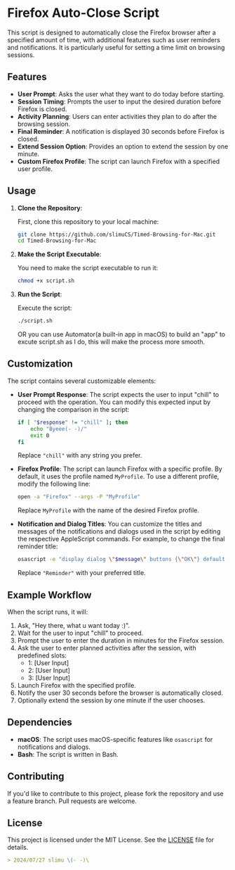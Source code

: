 # Firefox Auto-Close Script

This script is designed to automatically close the Firefox browser after a specified amount of time, with additional features such as user reminders and notifications. It is particularly useful for setting a time limit on browsing sessions.

## Features

- **User Prompt**: Asks the user what they want to do today before starting.
- **Session Timing**: Prompts the user to input the desired duration before Firefox is closed.
- **Activity Planning**: Users can enter activities they plan to do after the browsing session.
- **Final Reminder**: A notification is displayed 30 seconds before Firefox is closed.
- **Extend Session Option**: Provides an option to extend the session by one minute.
- **Custom Firefox Profile**: The script can launch Firefox with a specified user profile.

## Usage

1. **Clone the Repository**:

   First, clone this repository to your local machine:

   ```bash
   git clone https://github.com/slimuCS/Timed-Browsing-for-Mac.git
   cd Timed-Browsing-for-Mac
   ```

2. **Make the Script Executable**:

   You need to make the script executable to run it:

   ```bash
   chmod +x script.sh
   ```

3. **Run the Script**:

   Execute the script:

   ```bash
   ./script.sh
   ```

   OR 
   you can use Automator(a built-in app in macOS) to build an "app" to excute script.sh as I do, this will make the process more smooth.

## Customization

The script contains several customizable elements:

- **User Prompt Response**: The script expects the user to input "chill" to proceed with the operation. You can modify this expected input by changing the comparison in the script:

  ```bash
  if [ "$response" != "chill" ]; then
      echo "Byeee(- -)/"
      exit 0
  fi
  ```

  Replace `"chill"` with any string you prefer.

- **Firefox Profile**: The script can launch Firefox with a specific profile. By default, it uses the profile named `MyProfile`. To use a different profile, modify the following line:

  ```bash
  open -a "Firefox" --args -P "MyProfile"
  ```

  Replace `MyProfile` with the name of the desired Firefox profile.

- **Notification and Dialog Titles**: You can customize the titles and messages of the notifications and dialogs used in the script by editing the respective AppleScript commands. For example, to change the final reminder title:

  ```bash
  osascript -e "display dialog \"$message\" buttons {\"OK\"} default button \"OK\" with title \"Reminder\""
  ```

  Replace `"Reminder"` with your preferred title.

## Example Workflow

When the script runs, it will:

1. Ask, "Hey there, what u want today :)".
2. Wait for the user to input "chill" to proceed.
3. Prompt the user to enter the duration in minutes for the Firefox session.
4. Ask the user to enter planned activities after the session, with predefined slots:
   - 1: [User Input]
   - 2: [User Input]
   - 3: [User Input]
5. Launch Firefox with the specified profile.
6. Notify the user 30 seconds before the browser is automatically closed.
7. Optionally extend the session by one minute if the user chooses.

## Dependencies

- **macOS**: The script uses macOS-specific features like `osascript` for notifications and dialogs.
- **Bash**: The script is written in Bash.

## Contributing

If you'd like to contribute to this project, please fork the repository and use a feature branch. Pull requests are welcome.

## License

This project is licensed under the MIT License. See the [LICENSE](LICENSE) file for details.

```markdown
> 2024/07/27 slimu \(- -)\
